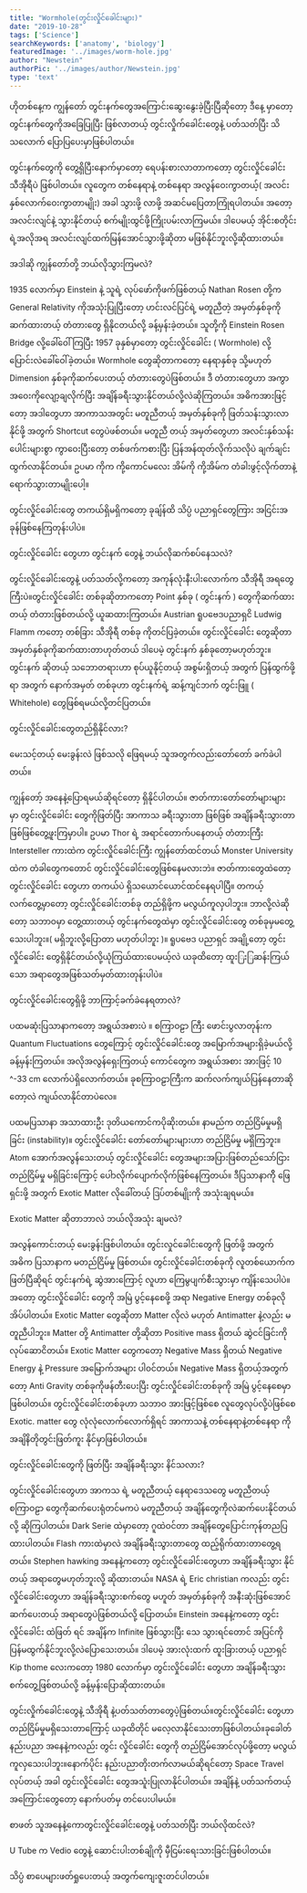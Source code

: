 ```yaml
---
title: "Wormhole(တွင်းလှိုင်ခေါင်းများ)"
date: "2019-10-28"
tags: ['Science']
searchKeywords: ['anatomy', 'biology']
featuredImage: '../images/worm-hole.jpg'
author: "Newstein"
authorPic: '../images/author/Newstein.jpg'
type: 'text'
---
```

ဟိုတစ်နေ့က ကျွန်တော် တွင်းနက်တွေအကြောင်းဆွေးနွေးခဲ့ပြီးပြီဆိုတော့ ဒီနေ့ မှာတော့ တွင်းနက်တွေကို​ အခြေပြုပြီး ဖြစ်လာတယ့် တွင်းလှိုက်ခေါင်းတွေနဲ့ ပတ်သတ်ပြီး သိသလောက် ပြောပြပေးမှာဖြစ်ပါတယ်။

တွင်းနက်တွေကို တွေ့ရှိပြီးနောက်မှာတော့ ရေပန်းစားလာတာကတော့ တွင်းလှိုင်ခေါင်းသီအိုရီပဲ ဖြစ်ပါတယ်။ လူတွေက တစ်နေရာနဲ့ တစ်နေရာ အလွန်ဝေးကွာတယ့်( အလင်းနှစ်လောက်ဝေးကွာတာမျိုး) အခါ သွားဖို့ လာဖို့ အဆင်မပြေတာကြုံရပါတယ်။ အတော့ အလင်းလျင်နဲ့ သွားနိုင်တယ့် စက်မျိုးထွင်ဖို့ကြိုးပမ်းလာကြမယ်။ ဒါပေမယ့် အိုင်းစတိုင်းရဲ့အလိုအရ အလင်းလျင်ထက်မြန်အောင်သွားဖို့ဆိုတာ မဖြစ်နိုင်ဘူးလို့ဆိုထားတယ်။

အဒါဆို ကျွန်တော်တို့ ဘယ်လိုသွားကြမလဲ?

1935 လောက်မှာ Einstein နဲ့ သူရဲ့ လုပ်ဖော်ကိုဖက်ဖြစ်တယ့် Nathan Rosen တို့က General Relativity ကိုအသုံးပြုပြီးတော့ ဟင်းလင်ပြင်ရဲ့ မတူညီတဲ့ အမှတ်နှစ်ခုကို ဆက်ထားတယ့် တံတားတွေ ရှိနိုငတယ််လို့ ခန့်မှန်းခဲ့တယ်။ သူတို့ကို Einstein Rosen Bridge လို့ခေါ်ဝေါ်ကြပြီး 1957 ခုနှစ်မှာတော့ တွင်းလှိုင်ခေါင်း ( Wormhole) လို့ပြောင်းလဲခေါ်ဝေါ်ခဲ့တယ်။ Wormhole တွေဆိုတာကတော့ နေရာနှစ်ခု သို့မဟုတ် Dimension နှစ်ခုကိုဆက်ပေးတယ့် တံတားတွေပဲဖြစ်တယ်။ ဒီ တံတားတွေဟာ အကွာအဝေးကိုလျော့ချလိုက်ပြီး အချိန်ခရီးသွားနိုင်တယ်လို့လဲဆိုကြတယ်။ အဓိကအားဖြင့်တော့ အဒါတွေဟာ အာကာသအတွင်း မတူညီတယ့် အမှတ်နှစ်ခုကို ဖြတ်သန်းသွားလာနိုင်ဖို့ အတွက် Shortcut တွေပဲဖစ်တယ်။ မတူညီ တယ့် အမှတ်တွေဟာ အလင်းနှစ်သန်းပေါင်းများစွာ ကွာဝေးပြီးတော့ တစ်ဖက်ကစားပြီး ပြန်အန်ထုတ်လိုက်သလိုပဲ ချက်ချင်းထွက်လာနိုင်တယ်။ ဥပမာ ကိုက ကို့ကောင်မလေး အိမ်ကို ကို့အိမ်က တံခါးဖွင့်လိုက်တာနဲ့ ရောက်သွားတာမျိုးပေါ့။

တွင်းလှိုင်ခေါင်းတွေ တကယ်ရှိမရှိကတော့ ခုချ်န်ထိ သိပ္ပံ ပညာရှင်တွေကြား အငြင်းအခုန်ဖြစ်နေကြတုန်းပါပဲ။

တွင်းလှိုင်ခေါင်း တွေဟာ တွင်းနက် တွေနဲ့ ဘယ်လိုဆက်စပ်နေသလဲ?

တွင်းလှိုင်ခေါင်းတွေနဲ့ ပတ်သတ်လို့ကတော့ အကုန်လုံးနီးပါးလောက်က သီအိုရီ အရတွေကြီးပဲ။တွင်းလှိုင်ခေါင်း တစ်ခုဆိုတာကတော့ Point နှစ်ခု ( တွင်းနက် ) တွေကိုဆက်ထားတယ့် တံတားဖြစ်တယ်လို့ ယူဆထားကြတယ်။ Austrian ရူပဗေဒပညာရှငိ Ludwig Flamm ကတော့ တစ်ခြား သီအိုရီ တစ်ခု ကိုတင်ပြခဲ့တယ်။ တွင်းလှိုင်ခေါင်း တွေဆိုတာ အမှတ်နှစ်ခုကိုဆက်ထားတာဟုတ်တယ် ဒါပေမဲ့ တွင်းနက် နှစ်ခုတော့မဟုတ်ဘူး။ တွင်းနက် ဆိုတယ့် သဘောတရားဟာ စုပ်ယူနိုင့်တယ့် အစွမ်းရှိတယ့် အတွက် ပြန်ထွက်ဖို့ရာ အတွက် နောက်အမှတ် တစ်ခုဟာ တွင်းနက်ရဲ့ ဆန့်ကျင်ဘက် တွင်းဖြူ ( Whitehole) တွေဖြစ်ရမယ်လို့တင်ပြတယ်။

တွင်းလှိုင်ခေါင်းတွေတည်ရှိနိုင်လား?

မေးသင့်တယ့် မေးခွန်းလဲ ဖြစ်သလို ဖြေရမယ့် သူအတွက်လည်းတော်တော် ခက်ခဲပါတယ်။

ကျွန်တော့် အနေနဲ့ပြောရမယ်ဆိုရင်တော့ ရှိနိုင်ပါတယ်။ ဇာတ်ကားတော်တော်များများ မှာ တွင်းလှိုင်ခေါင်း တွေကိုဖြတ်ပြီး အာကာသ ခရီးသွားတာ ဖြစ်ဖြစ် အချိန်ခရီးသွားတာဖြစ်ဖြစ်တွေ့ဖူးကြမှာပါ။ ဥပမာ Thor ရဲ့ အ​ရာင်တောက်ပနေတယ့် တံတားကြီး Intersteller ကားထဲက တွင်းလှိုင်ခေါင်းကြီး ကျွန်တော်ထင်တယ် Monster University ထဲက တံခါတွေကတောင် တွင်းလှိုင်ခေါင်းတွေဖြစ်နေမလားဘဲ။ ဇာတ်ကားတွေထဲတော့ တွင်းလှိုင်ခေါင်း တွေဟာ တကယ်ပဲ ရှိသယောင်ယောင်ထင်နေရပါပြီ။ တကယ့် လက်တွေ့မှာတော့ တွင်းလှိုင်ခေါင်းတစ်ခု တည်ရှိဖို့က မလွယ်ကူလှပါဘူး။ ဘာလို့လဲဆိုတော့ သဘာဝမှာ တွေ့ထားတယ့် တွင်းနက်တွေထဲမှာ တွင်းလှိုင်ခေါင်းတွေ တစ်ခုမှမတွေ့သေးပါဘူး။( မရှိဘူးလို့ပြောတာ မဟုတ်ပါဘူး )။ ရူပဗေဒ ပညာရှင် အချို့တော့ တွင်းလှိုင်ခေါင်း တွေရှိနိုင်တယ်လို့ယုံကြယ်ထားပေမယ့်လဲ ယခုထိတော့ ထူး​​ြးြဆန်းကြယ်သော အရာတွေအဖြစ်သတ်မှတ်ထားတုန်းပါပဲ။

တွင်းလှိုင်ခေါင်းတွေရှိဖို့ ဘာကြာင့်ခက်ခဲနေရတာလဲ?

ပထမဆုံးပြသာနာကတော့ အရွယ်အစားပဲ ။ စကြာဝဠာ ကြီး ဖောင်းပွလာတုန်းက Quantum Fluctuations တွေကြောင့် တွင်းလှိုင်ခေါင်းတွေ အမြောက်အများရှိခဲ့မယ်လို့ ခန့်မှန်းကြတယ်။ အလိုအလွန်ရှေးကြတယ့် ကောင်တွေက အရွယ်အစား အားဖြင့် 10 ^-33 cm လောက်ပဲရှိလောက်တယ်။ ခုစကြာဝဠာကြီးက ဆက်လက်ကျယ်ပြန်နေတာဆိုတော့လဲ ကျယ်လာနိုင်တာပဲလေ။

ပထမပြသာနာ အသာထားဦး ဒုတိယကောင်ကပိုဆိုးတယ်။ နာမည်က တည်ငြိမ်မှုမရှိခြင်း (instability)။ တွင်းလှိုင်ခေါင်း တော်တော်များများဟာ တည်ငြိမ်မှု မရှိဲကြဘူး။ Atom အောက်အလွန်သေးတယ့် တွင်းလှိုင်ခေါင်း တွေအများအပြားဖြစ်တည်သော်ငြား တည်ငြိမ်မှု မရှိခြင်းကြောင့် ပေါာလိုက်ပျောက်လိုက်ဖြစ်နေကြတယ်။ ဒီပြသာနာကိို ဖြေရှင်းဖို့ အတွက် Exotic Matter လိုခေါ်တယ့် ဒြပ်တစ်မျိုးကို အသုံးချရမယ်။

Exotic Matter ဆိုတာဘာလဲ ဘယ်လိုအသုံး ချမလဲ?

အလွန်ကောင်းတယ့် မေးခွန်းဖြစ်ပါတယ်။ တွင်းလှုင်ခေါင်းတွေကို ဖြတ်ဖို့ အတွက် အဓိက ပြသာနာက မတည်ငြိမ်မှု ဖြစ်တယ်။ တွင်းလှိုင်ခေါင်းတစ်ခုကို လူတစ်ယောက်က ဖြတ်ပြီဆိုရင် တွင်းနက်ရဲ့ ဆွဲအားကြောင့် လူဟာ ကြေမွပျက်စီးသွားမှာ ကျိန်းသေပါပဲ။ အတော့ တွင်းလှိုင်ခေါင်း တွေကို အမြဲ ပွင့်နေစေဖို့ အရာ Negative Energy တစ်ခုလိုအိပ်ပါတယ်။ Exotic Matter တွေဆိုတာ Matter လိုလဲ မဟုတ် Antimatter နဲ့လည်း မတူညီပါဘူး။ Matter တို့ Antimatter တို့ဆိုတာ Positive mass ရှိတယ် ဆွဲငင်ခြင်းကိုလုပ်ဆောငိတယ်။ Exotic Matter တွေကတော့ Negative Mass ရှိတယ် Negative Energy နဲ့ Pressure အမြောက်အများ ပါဝင်တယ်။ Negative Mass ရှိတယ့်အတွက်တော့ Anti Gravity တစ်ခုကိုဖန်တီးပေးပြီး တွင်းလှိုင်ခေါင်းတစ်ခုကို အမြဲ ပွင့်နေစေမှာဖြစ်ပါတယ်။
တွင်းလှိုင်ခေါင်းတစ်ခုဟာ သဘာဝ အားဖြင့်ဖြစ်စေ လူတွေလုပ်လို့ပဲဖြစ်စေ Exotic. matter တွေ လုံလုံလောက်လောက်ရှိရင် အာကာသနဲ့ တစ်နေရာနဲ့တစ်နေရာ ကို အချိနိတိုတွင်းဖြတ်ကူး နိုင်မှာဖြစ်ပါတယ်။

တွင်းလှိုင်ခေါင်းတွေကို ဖြတ်ပြီး အချိန်ခရီးသွား နိင်သလား?

တွင်းလှိုင်ခေါင်းတွေဟာ အာကသ ရဲ့ မတူညီတယ့် နေရာဒေသတွေ မတူညီတယ့် စကြာဝဠာ တွေကိုဆက်ပေးရုံတင်မကပဲ မတူညီတယ့် အချိန်တွေကိုလဲဆက်ပေးနိုင်တယ်လို့ ဆိုကြပါတယ်။ Dark Serie ထဲမှာတော့ ဂူထဲဝင်တာ အချိန်တွေပြောင်းကုန်တညပြထားပါတယ်။ Flash ကားထဲမှာလဲ အချိန်ခရီးသွားတာတွေ ထည့်ရိုက်ထားတာတွေ့ရတယ်။ Stephen hawking အနေနဲ့ကတော့ တွင်းလှိုင်ခေါင်းတွေဟာ အချိန်ခရီးသွား နိုင်တယ့် အရာတွေမဟုတ်ဘူးလို့ ဆိုထားတယ်။ NASA ရဲ့ Eric christian ကလည်း တွင်းလှိုင်ခေါင်းတွေဟာ အချ်န်ခရီးသွားစက်တွေ မဟူတ် အမှတ်နှစ်ခုကို အနီးဆုံးဖြစ်အောင်ဆက်ပေးတယ့် အရာတွေပဲဖြစ်တယ်လို့ ပြောတယ်။
Einstein အနေနဲ့ကတော့ တွင်းလှိုင်ခေါင်း ထဲဖြတ် ရင် အချိန်က Infinite ဖြစ်သွားပြီး ​​သေ သွားရင်တောင် အပြင်ကို ပြန်မထွက်နိုင်ဘူးလို့လဲပြောသေးတယ်။ ဒါပေမဲ့ အားလုံးထက် ထူးခြားတယ့် ပညာရှင် Kip thome လေးကတော့ 1980 လောက်မှာ တွင်းလှိုင်ခေါင်း တွေဟာ အချိန်ခရီးသွားစက်တွေ့ဖြစ်တယ်လို့ ခန့်မှန်းပြောဆိုထားတယ်။

တွင်းလှိုက်ခေါင်းတွေနဲ့ သီအိုရီ နဲ့ပတ်သတ်တာတွေပဲ့ဖြစ်တယ်။တွင်းလှိုင်ခေါင်း တွေဟာ တည်ငြိမ်မှုမရှိသေးတာကြောင့် ယခုထိတိုင် မလေ့လာနိုင်သေးတာဖြစ်ပါတယ်။ခုခေါတ်နည်းပညာ အ​နေနဲ့ကလည်း တွင်း လှိုင်ခေါင်း တွေကို တည်ငြိမ်အောင်လုပ်ဖို့တော့ မလွယ်ကူလှသေးပါဘူး။နောက်ပိုင်း နည်းပညာတိုးတက်လာမယ်ဆိုရင်တော့ Space Travel လုပ်တယ့် အခါ တွင်းလှိုင်ခေါင်း တွေအသူံးပြုလာနိုင်ပါတယ်။ အချိန်နဲ့ ပတ်သက်တယ့် အကြောင်းတွေတော့ နောက်ပတ်မှ တင်ပေးပါမယ်။

စာဖတ် သူအနေနဲ့ကောတွင်းလှိုင်ခေါင်းတွေနဲ့ ပတ်သတ်ပြီး ဘယ်လိုထင်လဲ?

U Tube က Vedio တွေနဲ့ ဆောင်းပါးတစ်ချိုကို မှီငြမ်းရေးသားခြင်းဖြစ်ပါတယ်။

သိပ္ပံ စာပေများဖတ်ရှုပေးတယ့် အတွက်ကျေးဇူးတင်ပါတယ်။